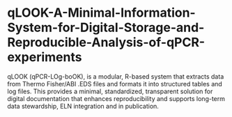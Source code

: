 # qLOOK-A-Minimal-Information-System-for-Digital-Storage-and-Reproducible-Analysis-of-qPCR-experiments
qLOOK (qPCR-LOg-boOK), is a modular, R-based system that extracts data from Thermo Fisher/ABI .EDS files and formats it into structured tables and log files. This provides a minimal, standardized, transparent solution for digital documentation that enhances reproducibility and supports long-term data stewardship, ELN integration and in publication.
